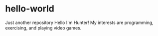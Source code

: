 # hello-world
Just another repository
Hello I'm Hunter! My interests are programming, exercising, and playing video games.
